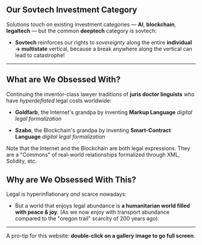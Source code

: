## Our Sovtech Investment Category

Solutions touch on existing investment categories — **AI**, **blockchain**, **legaltech** — but the common **deeptech** category is sovtech: 

* **Sovtech** reinforces our rights to _sovereignty_ along the entire **individual → multistate** vertical, because a break anywhere along the vertical can lead to catastrophe!

---

## What are We Obsessed With?

Continuing the inventor-class lawyer traditions of **juris doctor linguists** who have *hyperdeflated* legal costs worldwide:

* **Goldfarb**, the Internet's grandpa by inventing **Markup Language** _digital legal formalization_
  
* **Szabo**, the Blockchain's grandpa by inventing **Smart-Contract Language** _digital legal formalization_

Note that the Internet and the Blockchain are both legal expressions. They are a "Commons" of real-world relationships formalized through XML, Solidity, etc.

## Why are We Obsessed With This?

Legal is hyperinflationary _and_ scarce nowadays: 

* But a world that enjoys legal abundance is **a humanitarian world filled with peace & joy**. (As we now enjoy with transport abundance compared to the "oregon trail" scarcity of 200 years ago).

---

A pro-tip for this website: **double-click on a gallery image to go full screen**.
